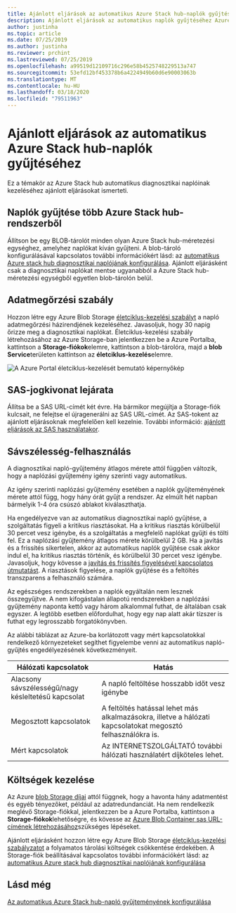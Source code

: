 ```yaml
---
title: Ajánlott eljárások az automatikus Azure Stack hub-naplók gyűjtéséhez
description: Ajánlott eljárások az automatikus naplók gyűjtéséhez Azure Stack hub Súgó és támogatás szolgáltatásban
author: justinha
ms.topic: article
ms.date: 07/25/2019
ms.author: justinha
ms.reviewer: prchint
ms.lastreviewed: 07/25/2019
ms.openlocfilehash: a99519d12109716c296e58b4525748229513a747
ms.sourcegitcommit: 53efd12bf453378b6a4224949b60d6e90003063b
ms.translationtype: MT
ms.contentlocale: hu-HU
ms.lasthandoff: 03/18/2020
ms.locfileid: "79511963"
---
```

# <a name="best-practices-for-automatic-azure-stack-hub-log-collection"></a>Ajánlott eljárások az automatikus Azure Stack hub-naplók gyűjtéséhez 

Ez a témakör az Azure Stack hub automatikus diagnosztikai naplóinak kezeléséhez ajánlott eljárásokat ismerteti. 

## <a name="collecting-logs-from-multiple-azure-stack-hub-systems"></a>Naplók gyűjtése több Azure Stack hub-rendszerből

Állítson be egy BLOB-tárolót minden olyan Azure Stack hub-méretezési egységhez, amelyhez naplókat kíván gyűjteni. A blob-tároló konfigurálásával kapcsolatos további információkért lásd: az [automatikus Azure stack hub diagnosztikai naplójának konfigurálása](azure-stack-configure-automatic-diagnostic-log-collection-tzl.md). Ajánlott eljárásként csak a diagnosztikai naplókat mentse ugyanabból a Azure Stack hub-méretezési egységből egyetlen blob-tárolón belül. 

## <a name="retention-policy"></a>Adatmegőrzési szabály

Hozzon létre egy Azure Blob Storage [életciklus-kezelési szabályt](https://docs.microsoft.com/azure/storage/blobs/storage-lifecycle-management-concepts) a napló adatmegőrzési házirendjének kezeléséhez. Javasoljuk, hogy 30 napig őrizze meg a diagnosztikai naplókat. Életciklus-kezelési szabály létrehozásához az Azure Storage-ban jelentkezzen be a Azure Portalba, kattintson a **Storage-fiókok**elemre, kattintson a blob-tárolóra, majd a **blob Service**területen kattintson az **életciklus-kezelés**elemre.

![A Azure Portal életciklus-kezelését bemutató képernyőkép](media/azure-stack-automatic-log-collection/blob-storage-lifecycle-management.png)


## <a name="sas-token-expiration"></a>SAS-jogkivonat lejárata

Állítsa be a SAS URL-címét két évre. Ha bármikor megújítja a Storage-fiók kulcsait, ne felejtse el újragenerálni az SAS URL-címét. Az SAS-tokent az ajánlott eljárásoknak megfelelően kell kezelnie. További információ: [ajánlott eljárások az SAS használatakor](https://docs.microsoft.com/azure/storage/common/storage-dotnet-shared-access-signature-part-1#best-practices-when-using-sas).


## <a name="bandwidth-consumption"></a>Sávszélesség-felhasználás

A diagnosztikai napló-gyűjtemény átlagos mérete attól függően változik, hogy a naplózási gyűjtemény igény szerinti vagy automatikus. 

Az igény szerinti naplózási gyűjtemény esetében a naplók gyűjteményének mérete attól függ, hogy hány órát gyűjt a rendszer. Az elmúlt hét napban bármelyik 1-4 óra csúszó ablakot kiválaszthatja. 

Ha engedélyezve van az automatikus diagnosztikai napló gyűjtése, a szolgáltatás figyeli a kritikus riasztásokat. Ha a kritikus riasztás körülbelül 30 percet vesz igénybe, és a szolgáltatás a megfelelő naplókat gyűjti és tölti fel. Ez a naplózási gyűjtemény átlagos mérete körülbelül 2 GB. Ha a javítás és a frissítés sikertelen, akkor az automatikus naplók gyűjtése csak akkor indul el, ha kritikus riasztás történik, és körülbelül 30 percet vesz igénybe. Javasoljuk, hogy kövesse a [javítás és frissítés figyelésével kapcsolatos útmutatást](azure-stack-updates.md).
A riasztások figyelése, a naplók gyűjtése és a feltöltés transzparens a felhasználó számára. 



Az egészséges rendszerekben a naplók egyáltalán nem lesznek összegyűjtve. A nem kifogástalan állapotú rendszerekben a naplózási gyűjtemény naponta kettő vagy három alkalommal futhat, de általában csak egyszer. A legtöbb esetben előfordulhat, hogy egy nap alatt akár tízszer is futhat egy legrosszabb forgatókönyvben.  

Az alábbi táblázat az Azure-ba korlátozott vagy mért kapcsolatokkal rendelkező környezeteket segíthet figyelembe venni az automatikus napló-gyűjtés engedélyezésének következményeit.

| Hálózati kapcsolatok | Hatás |
|--------------------|--------|
| Alacsony sávszélességű/nagy késleltetésű kapcsolat | A napló feltöltése hosszabb időt vesz igénybe | 
| Megosztott kapcsolatok | A feltöltés hatással lehet más alkalmazásokra, illetve a hálózati kapcsolatokat megosztó felhasználókra is. |
| Mért kapcsolatok | Az INTERNETSZOLGÁLTATÓ további hálózati használatért díjköteles lehet. |


## <a name="managing-costs"></a>Költségek kezelése

Az Azure [blob Storage díjai](https://azure.microsoft.com/pricing/details/storage/blobs/) attól függnek, hogy a havonta hány adatmentést és egyéb tényezőket, például az adatredundanciát. Ha nem rendelkezik meglévő Storage-fiókkal, jelentkezzen be a Azure Portalba, kattintson a **Storage-fiókok**lehetőségre, és kövesse az [Azure Blob Container sas URL-címének létrehozásához](azure-stack-configure-automatic-diagnostic-log-collection-tzl.md)szükséges lépéseket.

Ajánlott eljárásként hozzon létre egy Azure Blob Storage [életciklus-kezelési szabályzatot](https://docs.microsoft.com/azure/storage/blobs/storage-lifecycle-management-concepts) a folyamatos tárolási költségek csökkentése érdekében. A Storage-fiók beállításával kapcsolatos további információkért lásd: az [automatikus Azure stack hub diagnosztikai naplójának konfigurálása](azure-stack-configure-automatic-diagnostic-log-collection-tzl.md)

## <a name="see-also"></a>Lásd még

[Az automatikus Azure Stack hub-napló gyűjteményének konfigurálása](azure-stack-best-practices-automatic-diagnostic-log-collection.md)

